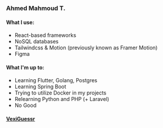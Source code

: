 ### Ahmed Mahmoud T.

#### What I use:
- React-based frameworks
- NoSQL databases
- Tailwindcss & Motion (previously known as Framer Motion)
- Figma

#### What I'm up to:
- Learning Flutter, Golang, Postgres
- Learning Spring Boot
- Trying to utilize Docker in my projects
- Relearning Python and PHP (+ Laravel)
- No Good

#### [VexiGuessr](https://guess-the-flag-amt.vercel.app/)
<!--
**AhmedMahmoudT/AhmedMahmoudT** is a ✨ _special_ ✨ repository because its `README.md` (this file) appears on your GitHub profile.

Here are some ideas to get you started:

- 🔭 I’m currently working on ...
- 🌱 I’m currently learning ...
- 👯 I’m looking to collaborate on ...
- 🤔 I’m looking for help with ...
- 💬 Ask me about ...
- 📫 How to reach me: ...
- 😄 Pronouns: ...
- ⚡ Fun fact: ...
-->
